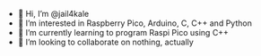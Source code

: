 - 👋 Hi, I’m @jail4kale
- 👀 I’m interested in Raspberry Pico, Arduino, C, C++ and Python
- 🌱 I’m currently learning to program Raspi Pico using C++
- 💞️ I’m looking to collaborate on nothing, actually

<!---
tomm02/tomm02 is a ✨ special ✨ repository because its `README.md` (this file) appears on your GitHub profile.
You can click the Preview link to take a look at your changes.
--->
